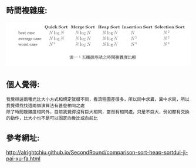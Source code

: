 時間複雜度:
------
![image](https://github.com/ghost36168/realreason/blob/master/%E5%9C%96%E7%89%87/%E6%99%82%E9%96%93%E8%A4%87%E9%9B%9C%E5%BA%A6%E7%9A%84%E6%AF%94%E8%BC%83.PNG)

個人覺得:
------
    我覺得這兩種光比大小方式和規定就很不同，看流程圖差很多，所以同中求異，異中求同，所以我覺得找找這兩個演算法有甚麼相同之處
    除了時間複雜度相同外，目前我覺得沒有巨大相同，當然有相同處，只是不巨大，例如都有交換的動作，比大小也不是可以固定向後比或向前比

參考網址:
------
http://alrightchiu.github.io/SecondRound/comparison-sort-heap-sortdui-ji-pai-xu-fa.html
